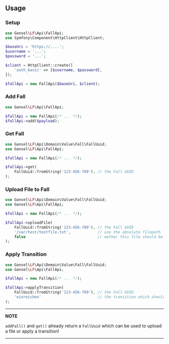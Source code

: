 ## Usage

### Setup
```php
use Gansel\LF\Api\FallApi;
use Symfony\Component\HttpClient\HttpClient;

$baseUri = 'https://....';
$username = '...';
$password = '...';

$client = HttpClient::create([
    'auth_basic' => [$username, $password],
]);

$fallApi = new FallApi($baseUri, $client);
```

### Add Fall
```php
use Gansel\LF\Api\FallApi;

$fallApi = new FallApi(/* ... */);
$fallApi->add($payload);
```

### Get Fall
```php
use Gansel\LF\Api\Domain\Value\Fall\FallUuid;
use Gansel\LF\Api\FallApi;

$fallApi = new FallApi(/* ... */);

$fallApi->get(
    FallUuid::fromString('123-456-789'), // the Fall UUID
);
```

### Upload File to Fall
```php
use Gansel\LF\Api\Domain\Value\Fall\FallUuid;
use Gansel\LF\Api\FallApi;

$fallApi = new FallApi(/* ... */);

$fallApi->uploadFile(
    FallUuid::fromString('123-456-789'), // the Fall UUID
    '/var/test/testfile.txt',            // use the absolute filepath
    false                                // wether this file should be marked as new in LF or not
);
```

### Apply Transition
```php
use Gansel\LF\Api\Domain\Value\Fall\FallUuid;
use Gansel\LF\Api\FallApi;

$fallApi = new FallApi(/* ... */);

$fallApi->applyTransition(
    FallUuid::fromString('123-456-789'), // the Fall UUID
    'einreichen'                         // the transition which should be applied
);
```

---
**NOTE**

`addFall()` and `get()` already return a `FallUuid` which can be used to upload a file or apply a transition!

---
